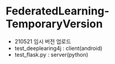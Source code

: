 # FederatedLearning-TemporaryVersion

- 210521 임시 버전 업로드
- test_deeplearing4j : client(android)
- test_flask.py : server(python)
